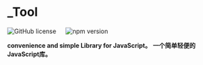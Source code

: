 # _Tool 
![GitHub license](https://img.shields.io/badge/license-MIT-blue.svg) &emsp;
![npm version](https://img.shields.io/npm/v/tiny-jstool.svg?style=flat)

**convenience and simple Library for JavaScript。**
**一个简单轻便的JavaScript库。**

